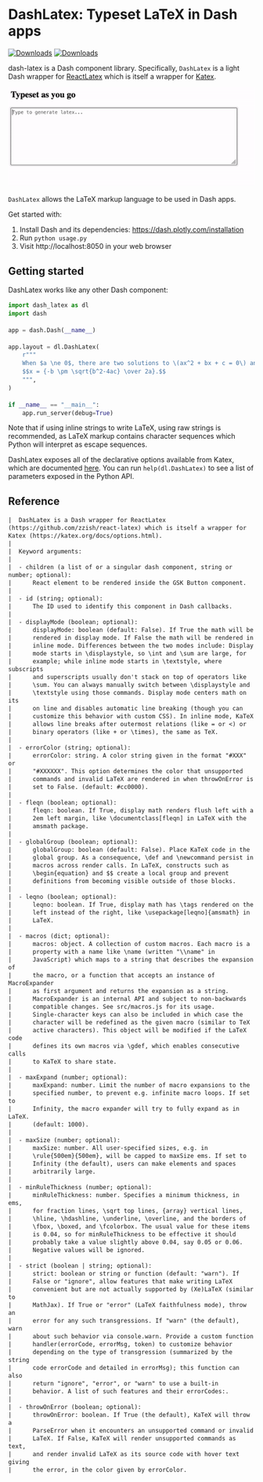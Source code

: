 # DashLatex: Typeset LaTeX in Dash apps
[![Downloads](https://pepy.tech/badge/dash-latex)](https://pepy.tech/project/dash-latex)
[![Downloads](https://pepy.tech/badge/dash-latex/week)](https://pepy.tech/project/dash-latex)

dash-latex is a Dash component library. Specifically, `DashLatex` is a light Dash wrapper for [ReactLatex](https://github.com/zzish/react-latex) which is itself a wrapper for [Katex](https://katex.org/docs/options.html).

![demo-video](./demo.gif)

`DashLatex` allows the LaTeX markup language to be used in Dash apps.

Get started with:

1. Install Dash and its dependencies: https://dash.plotly.com/installation
2. Run `python usage.py`
3. Visit http://localhost:8050 in your web browser

## Getting started

DashLatex works like any other Dash component:

```python
import dash_latex as dl
import dash

app = dash.Dash(__name__)

app.layout = dl.DashLatex(
    r"""
    When $a \ne 0$, there are two solutions to \(ax^2 + bx + c = 0\) and they are
    $$x = {-b \pm \sqrt{b^2-4ac} \over 2a}.$$
    """,
)

if __name__ == "__main__":
    app.run_server(debug=True)
```

Note that if using inline strings to write LaTeX, using raw strings is recommended, as LaTeX markup contains character sequences which Python will interpret as escape sequences.

DashLatex exposes all of the declarative options available from Katex, which are documented [here](https://katex.org/docs/options.html). You can run `help(dl.DashLatex)` to see a list of parameters exposed in the Python API.

## Reference

```
|  DashLatex is a Dash wrapper for ReactLatex (https://github.com/zzish/react-latex) which is itself a wrapper for Katex (https://katex.org/docs/options.html).
|
|  Keyword arguments:
|
|  - children (a list of or a singular dash component, string or number; optional):
|      React element to be rendered inside the GSK Button component.
|
|  - id (string; optional):
|      The ID used to identify this component in Dash callbacks.
|
|  - displayMode (boolean; optional):
|      displayMode: boolean (default: False). If True the math will be
|      rendered in display mode. If False the math will be rendered in
|      inline mode. Differences between the two modes include: Display
|      mode starts in \displaystyle, so \int and \sum are large, for
|      example; while inline mode starts in \textstyle, where subscripts
|      and superscripts usually don't stack on top of operators like
|      \sum. You can always manually switch between \displaystyle and
|      \textstyle using those commands. Display mode centers math on its
|      on line and disables automatic line breaking (though you can
|      customize this behavior with custom CSS). In inline mode, KaTeX
|      allows line breaks after outermost relations (like = or <) or
|      binary operators (like + or \times), the same as TeX.
|
|  - errorColor (string; optional):
|      errorColor: string. A color string given in the format "#XXX" or
|      "#XXXXXX". This option determines the color that unsupported
|      commands and invalid LaTeX are rendered in when throwOnError is
|      set to False. (default: #cc0000).
|
|  - fleqn (boolean; optional):
|      fleqn: boolean. If True, display math renders flush left with a
|      2em left margin, like \documentclass[fleqn] in LaTeX with the
|      amsmath package.
|
|  - globalGroup (boolean; optional):
|      globalGroup: boolean (default: False). Place KaTeX code in the
|      global group. As a consequence, \def and \newcommand persist in
|      macros across render calls. In LaTeX, constructs such as
|      \begin{equation} and $$ create a local group and prevent
|      definitions from becoming visible outside of those blocks.
|
|  - leqno (boolean; optional):
|      leqno: boolean. If True, display math has \tags rendered on the
|      left instead of the right, like \usepackage[leqno]{amsmath} in
|      LaTeX.
|
|  - macros (dict; optional):
|      macros: object. A collection of custom macros. Each macro is a
|      property with a name like \name (written "\\name" in
|      JavaScript) which maps to a string that describes the expansion of
|      the macro, or a function that accepts an instance of MacroExpander
|      as first argument and returns the expansion as a string.
|      MacroExpander is an internal API and subject to non-backwards
|      compatible changes. See src/macros.js for its usage.
|      Single-character keys can also be included in which case the
|      character will be redefined as the given macro (similar to TeX
|      active characters). This object will be modified if the LaTeX code
|      defines its own macros via \gdef, which enables consecutive calls
|      to KaTeX to share state.
|
|  - maxExpand (number; optional):
|      maxExpand: number. Limit the number of macro expansions to the
|      specified number, to prevent e.g. infinite macro loops. If set to
|      Infinity, the macro expander will try to fully expand as in LaTeX.
|      (default: 1000).
|
|  - maxSize (number; optional):
|      maxSize: number. All user-specified sizes, e.g. in
|      \rule{500em}{500em}, will be capped to maxSize ems. If set to
|      Infinity (the default), users can make elements and spaces
|      arbitrarily large.
|
|  - minRuleThickness (number; optional):
|      minRuleThickness: number. Specifies a minimum thickness, in ems,
|      for fraction lines, \sqrt top lines, {array} vertical lines,
|      \hline, \hdashline, \underline, \overline, and the borders of
|      \fbox, \boxed, and \fcolorbox. The usual value for these items
|      is 0.04, so for minRuleThickness to be effective it should
|      probably take a value slightly above 0.04, say 0.05 or 0.06.
|      Negative values will be ignored.
|
|  - strict (boolean | string; optional):
|      strict: boolean or string or function (default: "warn"). If
|      False or "ignore", allow features that make writing LaTeX
|      convenient but are not actually supported by (Xe)LaTeX (similar to
|      MathJax). If True or "error" (LaTeX faithfulness mode), throw an
|      error for any such transgressions. If "warn" (the default), warn
|      about such behavior via console.warn. Provide a custom function
|      handler(errorCode, errorMsg, token) to customize behavior
|      depending on the type of transgression (summarized by the string
|      code errorCode and detailed in errorMsg); this function can also
|      return "ignore", "error", or "warn" to use a built-in
|      behavior. A list of such features and their errorCodes:.
|
|  - throwOnError (boolean; optional):
|      throwOnError: boolean. If True (the default), KaTeX will throw a
|      ParseError when it encounters an unsupported command or invalid
|      LaTeX. If False, KaTeX will render unsupported commands as text,
|      and render invalid LaTeX as its source code with hover text giving
|      the error, in the color given by errorColor.
```

